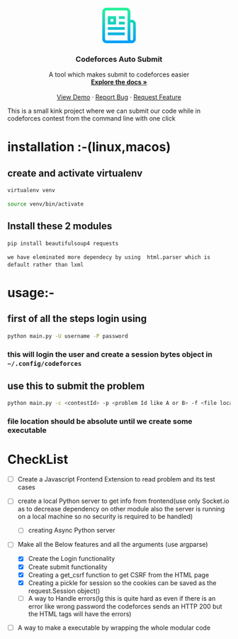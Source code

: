 <!-- PROJECT LOGO -->
<br />
<div align="center">
  <a href="https://github.com/rohanailoni/Codeforces-Auto-Submit/">
    <img src="https://github.com/rohanailoni/GIT-SDK-TOOLING/blob/main/images/logo.png" alt="Logo" width="80" height="80">
  </a>

<h3 align="center">Codeforces Auto Submit</h3>

  <p align="center">
    A tool which makes submit to codeforces easier
    <br />
    <a href="https://github.com/github_username/repo_name"><strong>Explore the docs »</strong></a>
    <br />
    <br />
    <a href="https://github.com/rohanailoni/Codeforces-Auto-Submit">View Demo</a>
    ·
    <a href="https://github.com/rohanailoni/Codeforces-Auto-Submit/issues">Report Bug</a>
    ·
    <a href="https://github.com/rohanailoni/Codeforces-Auto-Submit/issues">Request Feature</a>
  </p>
</div>
This is a small kink project where we can submit our code while in codeforces contest from the command line with one click

# installation :-(linux,macos)
## create and activate virtualenv
```bash
virtualenv venv
```

```bash
source venv/bin/activate
```

## Install these 2 modules
```
pip install beautifulsoup4 requests
```

`we have eleminated more dependecy by using  html.parser which is default rather than lxml`

# usage:-

## first of all the steps login using

```bash 
python main.py -U username -P password 
```
### this will login the user and create a session bytes object in `~/.config/codeforces`
## use this to submit the problem
```bash
python main.py -c <contestId> -p <problem Id like A or B> -f <file location> -s
```

### file location should be absolute until we create some executable


# CheckList
- [ ] Create a Javascript Frontend Extension to read problem and its test cases
- [ ] create a local Python server to get info from frontend(use only Socket.io as to decrease dependency on other module also the server is running on a local machine so no security is required to be handled)
	- [ ] creating Async Python server

- [ ] Make all the Below features and all the arguments (use argparse)
	- [x] Create the Login functionality
	- [x] Create submit functionality
	- [x] Creating a get_csrf function to get CSRF from the HTML page
	- [x] Creating a pickle for session so the cookies can be saved as the request.Session object()
	- [ ] A way to Handle errors(Ig this is quite hard as even if there is an error like wrong password the codeforces sends an HTTP 200 but the HTML tags will have the errors)
- [ ] A way to make a executable by wrapping the whole modular code

